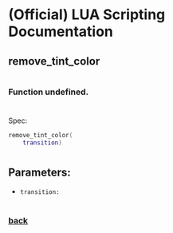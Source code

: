 
# (Official) LUA Scripting Documentation

## remove_tint_color
#
### Function undefined.
#
Spec:
```lua
remove_tint_color(
	transition)
```
#
## Parameters:
- `transition:` 
#  

### [back](../other)
